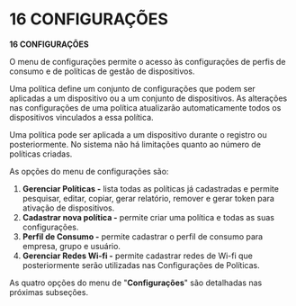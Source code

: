 # 16 CONFIGURAÇÕES&#x20;

**16 CONFIGURAÇÕES**

O menu de configurações permite o acesso às configurações de perfis de consumo e de políticas de gestão de dispositivos.

Uma política define um conjunto de configurações que podem ser aplicadas a um dispositivo ou a um conjunto de dispositivos. As alterações nas configurações de uma política atualizarão automaticamente todos os dispositivos vinculados a essa política.

Uma política pode ser aplicada a um dispositivo durante o registro ou posteriormente. No sistema não há limitações quanto ao número de políticas criadas.

As opções do menu de configurações são:

1. **Gerenciar Políticas -** lista todas as políticas já cadastradas e permite pesquisar, editar, copiar, gerar relatório, remover e gerar token para ativação de dispositivos.
2. **Cadastrar nova política -** permite criar uma política e todas as suas configurações.
3. **Perfil de Consumo -** permite cadastrar o perfil de consumo para empresa, grupo e usuário.
4. **Gerenciar Redes Wi-fi -** permite cadastrar redes de Wi-fi que posteriormente serão utilizadas nas Configurações de Políticas.

As quatro opções do menu de "**Configurações**" são detalhadas nas próximas subseções.
